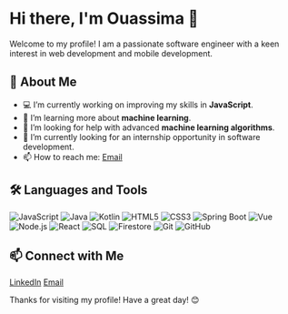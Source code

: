 # Hi there, I'm Ouassima 👋

Welcome to my profile! I am a passionate software engineer with a keen interest in web development and mobile development.

## 🚀 About Me

- 💻 I’m currently working on improving my skills in **JavaScript**.
- 🌱 I’m learning more about **machine learning**.
- 🤔 I’m looking for help with advanced **machine learning algorithms**.
- 💼 I’m currently looking for an internship opportunity in software development.
- 📫 How to reach me: [Email](ouasmadmar@gmail.com)

## 🛠️ Languages and Tools

![JavaScript](https://img.shields.io/badge/-JavaScript-000?&logo=JavaScript)
![Java](https://img.shields.io/badge/-Java-000?&logo=Java)
![Kotlin](https://img.shields.io/badge/-Kotlin-000?&logo=Kotlin)
![HTML5](https://img.shields.io/badge/-HTML5-000?&logo=HTML5)
![CSS3](https://img.shields.io/badge/-CSS3-000?&logo=CSS3)
![Spring Boot](https://img.shields.io/badge/-Spring%20Boot-000?&logo=Spring)
![Vue](https://img.shields.io/badge/-Vue-000?&logo=Vue.js)
![Node.js](https://img.shields.io/badge/-Node.js-000?&logo=node.js)
![React](https://img.shields.io/badge/-React-000?&logo=React)
![SQL](https://img.shields.io/badge/-SQL-000?&logo=MySQL)
![Firestore](https://img.shields.io/badge/-Firestore-000?&logo=Firebase)
![Git](https://img.shields.io/badge/-Git-000?&logo=Git)
![GitHub](https://img.shields.io/badge/-GitHub-000?&logo=GitHub)

<!---## 📈 GitHub Stats

![Ouassima's GitHub stats](https://github-readme-stats.vercel.app/api?username=ouassima-m&show_icons=true&theme=radical)--->

<!---## 🏆 Top Languages

![Top Languages](https://github-readme-stats.vercel.app/api/top-langs/?username=ouassima-m&layout=compact&theme=radical) --->

## 📫 Connect with Me

[LinkedIn](https://www.linkedin.com/in/ouassima-madmar-848b37340/)
[Email](ouasmadmar@gmail.com)

Thanks for visiting my profile! Have a great day! 😊



<!---
ouassima-m/ouassima-m is a ✨ special ✨ repository because its `README.md` (this file) appears on your GitHub profile.
You can click the Preview link to take a look at your changes.
--->
